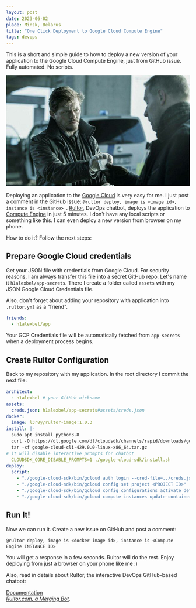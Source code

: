 ```yaml
---
layout: post
date: 2023-06-02
place: Minsk, Belarus
title: "One Click Deployment to Google Cloud Compute Engine"
tags: devops
---
```

This is a short and simple guide to how to deploy a new version of your application to the Google Cloud Compute Engine,
just from GitHub issue. Fully automated. No scripts.

<!--more-->

<img src="/images/2023/06/broen-introducing.jpg">

Deploying an application to the [Google Cloud](https://cloud.google.com/) is very easy for me.
I just post a comment in the GitHub issue: `@rultor deploy, image is <image id>, instance is <instance> `.
[Rultor](http://www.rultor.com/), DevOps chatbot, deploys the application to [Compute Engine](https://cloud.google.com/compute) in just 5 minutes.
I don't have any local scripts or something like this.
I can even deploy a new version from browser on my phone.

How to do it? Follow the next steps:

## Prepare Google Cloud credentials

Get your JSON file with credentials from Google Cloud.
For security reasons, I am always transfer this file into a secret GitHub repo.
Let's name it `h1alexbel/app-secrets`.
There I create a folder called `assets` with my JSON Google Cloud Credentials file.

Also, don't forget about adding your repository with application into `.rultor.yml` as a "friend".
```yaml
friends:
  - h1alexbel/app
```

Your GCP Credentials file will be automatically fetched from `app-secrets` when a deployment process begins. 

## Create Rultor Configuration
Back to my repository with my application.
In the root directory I commit the next file:

```yaml
architect:
  - h1alexbel # your GitHub nickname
assets:
  creds.json: h1alexbel/app-secrets#assets/creds.json
docker:
  image: l3r8y/rultor-image:1.0.3
install: |-
  sudo apt install python3.8
  curl -O https://dl.google.com/dl/cloudsdk/channels/rapid/downloads/google-cloud-cli-429.0.0-linux-x86_64.tar.gz
  tar -xf google-cloud-cli-429.0.0-linux-x86_64.tar.gz
# it will disable interactive prompts for chatbot
  CLOUDSDK_CORE_DISABLE_PROMPTS=1 ./google-cloud-sdk/install.sh 
deploy:
  script:
    - "./google-cloud-sdk/bin/gcloud auth login --cred-file=../creds.json"
    - "./google-cloud-sdk/bin/gcloud config set project <PROJECT ID>"
    - "./google-cloud-sdk/bin/gcloud config configurations activate default"
    - "./google-cloud-sdk/bin/gcloud compute instances update-container $instance --container-image=$image"
```

## Run It!
Now we can run it. Create a new issue on GitHub and post a comment:

```text
@rultor deploy, image is <docker image id>, instance is <Compute Engine INSTANCE ID>
```

You will get a response in a few seconds. Rultor will do the rest.
Enjoy deploying from just a browser on your phone like me :)

Also, read in details about Rultor, the interactive DevOps GitHub-based chatbot:

[Documentation](https://doc.rultor.com/)
<br>
[_Rultor.com, a Merging Bot_](https://www.yegor256.com/2014/07/24/rultor-automated-merging.html).
